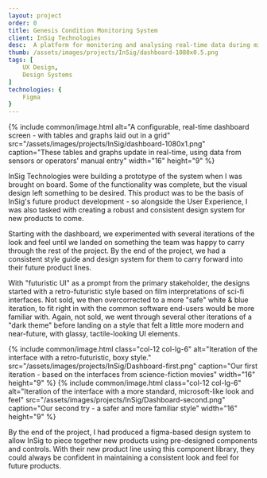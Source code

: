 ```yaml
---
layout: project
order: 0
title: Genesis Condition Monitoring System
client: InSig Technologies
desc:  A platform for monitoring and analysing real-time data during mining operations.
thumb: /assets/images/projects/InSig/dashboard-1080x0.5.png
tags: [
    UX Design,
    Design Systems
]
technologies: {
    Figma
}
---
```


{% include common/image.html alt="A configurable, real-time dashboard screen - with tables and graphs laid out in a grid" src="/assets/images/projects/InSig/dashboard-1080x1.png" caption="These tables and graphs update in real-time, using data from sensors or operators' manual entry" width="16" height="9" %}

InSig Technologies were building a prototype of the system when I was brought on board. Some of the functionality was complete, but the visual design left something to be desired. This product was to be the basis of InSig's future product development - so alongside the User Experience, I was also tasked with creating a robust and consistent design system for new products to come.

Starting with the dashboard, we experimented with several iterations of the look and feel until we landed on something the team was happy to carry through the rest of the project. By the end of the project, we had a consistent style guide and design system for them to carry forward into their future product lines.

With "futuristic UI" as a prompt from the primary stakeholder, the designs started with a retro-futuristic style based on film interpretations of sci-fi interfaces. Not sold, we then overcorrected to a more "safe" white & blue iteration, to fit right in with the common software end-users would be more familiar with. Again, not sold, we went through several other iterations of a "dark theme" before landing on a style that felt a little more modern and near-future, with glassy, tactile-looking UI elements.

<div class="row">
{% include common/image.html class="col-12 col-lg-6" alt="Iteration of the interface with a retro-futuristic, boxy style." src="/assets/images/projects/InSig/Dashboard-first.png" caption="Our first iteration - based on the interfaces from science-fiction movies" width="16" height="9" %}
{% include common/image.html class="col-12 col-lg-6" alt="Iteration of the interface with a more standard, microsoft-like look and feel" src="/assets/images/projects/InSig/Dashboard-second.png" caption="Our second try - a safer and more familiar style" width="16" height="9" %}
</div>

By the end of the project, I had produced a figma-based design system to allow InSig to piece together new products using pre-designed components and controls. With their new product line using this component library, they could always be confident in maintaining a consistent look and feel for future products.